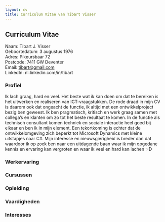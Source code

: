 ```yaml
---
layout: cv
title: Curriculum Vitae van Tibart Visser
---
```


## Curriculum Vitae

Naam: Tibart J. Visser\
Geboortedatum: 3 augustus 1976\
Adres: Pikeursbaar 72\
Postcode: 7411 GW Deventer\
Email: tibart@gmail.com\
LinkedIn: nl.linkedin.com/in/tibart


### Profiel
Ik lach graag, hard en veel. Het beste wat ik kan doen om dat te bereiken is het uitwerken en realiseren van ICT-vraagstukken. De rode draad in mijn CV is daarom ook dat ongeacht de functie, ik altijd met een ontwikkelproject bezig ben geweest. Ik ben pragmatisch, kritisch en werk graag samen met collega’s en klanten om zo tot het beste resultaat te komen. In de functie als technisch consultant komen techniek en sociale interactie heel goed bij elkaar en ben ik in mijn element. Een tekortkoming is echter dat de ontwikkelomgeving zich beperkt tot Microsoft Dynamics met kleine uitstapjes naar C#. Mijn interesse en nieuwsgierigheid is breder dan dat waardoor ik op zoek ben naar een uitdagende baan waar ik mijn opgedane kennis en ervaring kan vergroten en waar ik veel en hard kan lachen :-D

### Werkervaring

### Cursussen

### Opleiding

### Vaardigheden

### Interesses
